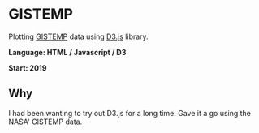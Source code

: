 # GISTEMP
Plotting [GISTEMP](https://data.giss.nasa.gov/gistemp/) data using [D3.js](https://d3js.org/) library.

**Language: HTML / Javascript / D3**

**Start: 2019**

## Why
I had been wanting to try out D3.js for a long time. Gave it a go using the NASA' GISTEMP data.